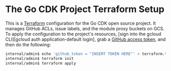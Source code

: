 # The Go CDK Project Terraform Setup

This is a [Terraform][] configuration for the Go CDK open source project. It
manages GitHub ACLs, issue labels, and the module proxy buckets on GCS. To apply
the configuration to the project's resources, [sign into the gcloud
CLI][gcloud auth application-default login], grab a [GitHub access token][], and then do the
following:

```bash
internal/admin$ echo 'github_token = "INSERT TOKEN HERE"' > terraform.tfvars
internal/admin$ terraform init
internal/admin$ terraform apply
```

[`gcloud auth application-default login`]: https://cloud.google.com/sdk/gcloud/reference/auth/application-default/login
[GitHub access token]: https://github.com/settings/tokens/new?scopes=repo
[Terraform]: https://www.terraform.io/

